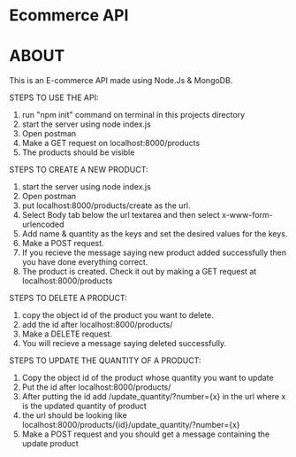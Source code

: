# Ecommerce API


# ABOUT
This is an E-commerce API made using Node.Js & MongoDB. 

STEPS TO USE THE API:
1) run "npm init" command on terminal in this projects directory
2) start the server using node index.js
3) Open postman
4) Make a GET request on localhost:8000/products
5) The products should be visible

STEPS TO CREATE A NEW PRODUCT: 
1) start the server using node index.js
2) Open postman
3) put localhost:8000/products/create as the url. 
4) Select Body tab below the url textarea and then select x-www-form-urlencoded
5) Add name & quantity as the keys and set the desired values for the keys.
6) Make a POST request.
7) If you recieve the message saying new product added successfully then you have done everything correct.
8) The product is created. Check it out by making a GET request at localhost:8000/products

STEPS TO DELETE A PRODUCT:
1) copy the object id of the product you want to delete.
2) add the id after localhost:8000/products/
3) Make a DELETE request.
4) You will recieve a message saying deleted successfully.

STEPS TO UPDATE THE QUANTITY OF A PRODUCT:
1) Copy the object id of the product whose quantity you want to update
2) Put the id after localhost:8000/products/
3) After putting the id add /update_quantity/?number={x} in the url where x is the updated quantity of product 
4) the url should be looking like localhost:8000/products/{id}/update_quantity/?number={x}
5) Make a POST request and you should get a message containing the update product


